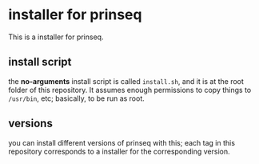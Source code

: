
# installer for prinseq

This is a installer for prinseq.

## install script

the **no-arguments** install script is called `install.sh`, and it is at the root folder of this repository. It assumes enough permissions to copy things to `/usr/bin`, etc; basically, to be run as root. 

## versions

you can install different versions of prinseq with this; each tag in this repository corresponds to a installer for the corresponding version.

